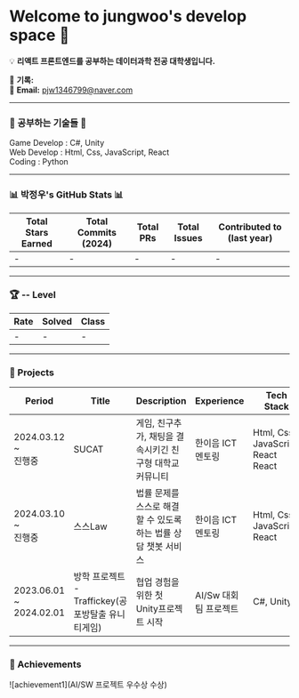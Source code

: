 # Welcome to jungwoo's develop space 👋

💡 **리액트 프론트엔드를 공부하는 데이터과학 전공 대학생입니다.**

📜 **기록:**  
📧 **Email:** pjw1346799@naver.com

---

### 🌱 공부하는 기술들 🌱

Game Develop : C#, Unity <br>
Web Develop : Html, Css, JavaScript, React<br>
Coding : Python

---

### 📊 박정우's GitHub Stats 📊

| Total Stars Earned | Total Commits (2024) | Total PRs | Total Issues | Contributed to (last year) |
| ------------------ | -------------------- | --------- | ------------ | -------------------------- |
| -                  | -                    | -         | -            | -                          |

---

### 🏆 -- Level

| Rate | Solved | Class |
| ---- | ------ | ----- |
| -    | -      | -     |

---

### 🚀 Projects

| Period                          | Title                                             | Description                                                    | Experience             | Tech Stack                         |
| ------------------------------- | ------------------------------------------------- | -------------------------------------------------------------- | ---------------------- | ---------------------------------- |
| 2024.03.12 <br>~<br> 진행중     | SUCAT                                             | 게임, 친구추가, 채팅을 결속시키긴 친구형 대학교 커뮤니티       | 한이음 ICT 멘토링      | Html, Css, JavaScript, React React |
| 2024.03.10 <br>~<br> 진행중     | 스스Law                                           | 법률 문제를 스스로 해결할 수 있도록 하는 법률 상담 챗봇 서비스 | 한이음 ICT 멘토링      | Html, Css, JavaScript, React       |
| 2023.06.01 <br>~<br> 2024.02.01 | 방학 프로젝트 - Traffickey(공포방탈출 유니티게임) | 협업 경험을 위한 첫 Unity프로젝트 시작                         | AI/Sw 대회 팀 프로젝트 | C#, Unity                          |

---

### 🏅 Achievements

![achievement1](AI/SW 프로젝트 우수상 수상)
